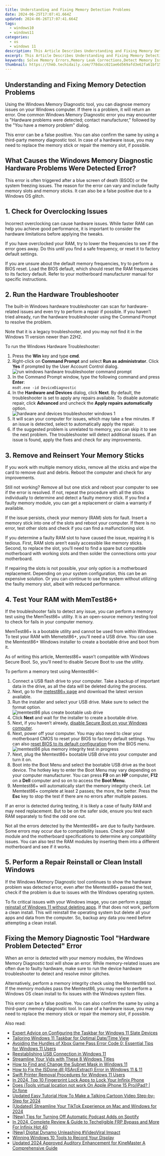 ```yaml
---
title: Understanding and Fixing Memory Detection Problems
date: 2024-06-25T17:07:41.664Z
updated: 2024-06-26T17:07:41.664Z
tags:
  - windows10
  - windows11
categories:
  - os
  - windows 11
description: This Article Describes Understanding and Fixing Memory Detection Problems
excerpt: This Article Describes Understanding and Fixing Memory Detection Problems
keywords: Solve Memory Errors,Memory Leak Corrections,Detect Memory Issues,Troubleshoot Memory Faults,Fix Memory Lags,Address Memory Mismatch,Correct MemError Detection
thumbnail: https://thmb.techidaily.com/778dacc021ae6d569afd3e62fa61bf15ba6fe429d937373bba78e772659986e3.jpg
---
```


## Understanding and Fixing Memory Detection Problems

 Using the Windows Memory Diagnostic tool, you can diagnose memory issues on your Windows computer. If there is a problem, it will return an error. One common Windows Memory Diagnostic error you may encounter is "Hardware problems were detected; contact manufacturer," followed by the "You have a memory problem" dialog.

 This error can be a false positive. You can also confirm the same by using a third-party memory diagnostic tool. In case of a hardware issue, you may need to replace the memory stick or repair the memory slot, if possible.

## What Causes the Windows Memory Diagnostic Hardware Problems Were Detected Error?

 This error is often triggered after a blue screen of death (BSOD) or the system freezing issues. The reason for the error can vary and include faulty memory slots and memory sticks. It can also be a false positive due to a Windows OS glitch.

## 1\. Check for Overclocking Issues

 Incorrect overclocking can cause hardware issues. While faster RAM can help you achieve good performance, it is important to consider the hardware limitations before applying the tweaks.

 If you have overclocked your RAM, try to lower the frequencies to see if the error goes away. Do this until you find a safe frequency, or reset it to factory default settings.

 If you are unsure about the default memory frequencies, try to perform a BIOS reset. Load the BIOS default, which should reset the RAM frequencies to its factory default. Refer to your motherboard manufacturer manual for specific instructions.

## 2\. Run the Hardware Troubleshooter

 The built-in Windows hardware troubleshooter can scan for hardware-related issues and even try to perform a repair if possible. If you haven’t tried already, run the hardware troubleshooter using the Command Prompt to resolve the problem.

 Note that it is a legacy troubleshooter, and you may not find it in the Windows 11 version newer than 22H2\.

 To run the Windows Hardware Troubleshooter:

1. Press the **Win** key and type **cmd**.
2. Right-click on **Command Prompt** and select **Run as administrator**. Click **Yes** if prompted by the User Account Control dialog.  
![run windows hardware troubleshooter command prompt](https://static1.makeuseofimages.com/wordpress/wp-content/uploads/2023/07/run-windows-hardware-troubleshooter-command-prompt.jpg)
3. In the Command Prompt window, type the following command and press **Enter**:  
`msdt.exe -id DeviceDiagnostic`
4. In the **Hardware and Devices** dialog, click **Next**. By default, the troubleshooter is set to apply any repairs available. To disable automatic repair, click **Advanced** and uncheck the **Apply repairs automatically** option.  
![hardware and devices troubleshooter windows 1](https://static1.makeuseofimages.com/wordpress/wp-content/uploads/2023/07/hardware-and-devices-troubleshooter-windows-1.jpg)
5. It will scan your computer for issues, which may take a few minutes. If an issue is detected, select to automatically apply the repair.
6. If the suggested problem is unrelated to memory, you can skip it to see the next problem. The troubleshooter will detect additional issues. If an issue is found, apply the fixes and check for any improvements.

## 3\. Remove and Reinsert Your Memory Sticks

 If you work with multiple memory sticks, remove all the sticks and wipe the card to remove dust and debris. Reboot the computer and check for any improvements.

 Still not working? Remove all but one stick and reboot your computer to see if the error is resolved. If not, repeat the procedure with all the sticks individually to determine and detect a faulty memory stick. If you find a faulty memory module, you can get a replacement or claim a warranty if available.

 If the issue persists, check your memory (RAM) slots for fault. Insert a memory stick into one of the slots and reboot your computer. If there is no error, test other slots and check if you can find a malfunctioning slot.

 If you determine a faulty RAM slot to have caused the issue, repairing it is tedious. First, RAM slots aren’t easily accessible like memory sticks. Second, to replace the slot, you’ll need to find a spare but compatible motherboard with working slots and then solder the connections onto your motherboard.

 If repairing the slots is not possible, your only option is a motherboard replacement. Depending on your system configuration, this can be an expensive solution. Or you can continue to use the system without utilizing the faulty memory slot, albeit with reduced performance.

## 4\. Test Your RAM with MemTest86+

 If the troubleshooter fails to detect any issue, you can perform a memory test using the MemTest86+ utility. It is an open-source memory testing tool to check for fails in your computer memory.

 MemTest86+ is a bootable utility and cannot be used from within Windows. To test your RAM with Memetst86+, you’ll need a USB drive. You can use the Memtest86+ Windows installer to create a bootable drive and boot from it.

 As of writing this article, Memtest86+ wasn’t compatible with Windows Secure Boot. So, you’ll need to disable Secure Boot to use the utility.

 To perform a memory test using Memtest86+:

1. Connect a USB flash drive to your computer. Take a backup of important data in the drive, as all the data will be deleted during the process.
2. Next, go to the [metest86+ page](https://www.memtest.org/) and download the latest version available.
3. Run the installer and select your USB drive. Make sure to select the format option.  
![memtest86 plus create bootable usb drive](https://static1.makeuseofimages.com/wordpress/wp-content/uploads/2023/07/memtest86-plus-create-bootable-usb-drive.jpg)
4. Click **Next** and wait for the installer to create a bootable drive.
5. Next, if you haven’t already, [disable Secure Boot on your Windows computer](https://www.makeuseof.com/tag/disable-secure-uefi-dual-boot/).
6. Next, power off your computer. You may also need to clear your motherboard CMOS to reset your BIOS to factory default settings. You can also [reset BIOS to its default configuration](https://www.makeuseof.com/tag/reset-bios-default-settings-computer/) from the BIOS menu.  
![memtest86 plus memory integrity test in progress](https://static1.makeuseofimages.com/wordpress/wp-content/uploads/2023/07/memtest86-plus-memory-integrity-test-in-progress.png)
7. Next, plug the Memtest86+ bootable USB drive into your computer and turn it on.
8. Boot into the Boot Menu and select the bootable USB drive as the boot device. The hotkey key to enter the Boot Menu may vary depending on your computer manufacturer. You can press **F9** on an **HP** computer, **F12** on a **Dell** computer and so on to access the **Boot Menu**.
9. Memtest86+ will automatically start the memory integrity check. Let Memtest86+ complete at least 2 passes; the more, the better. Press the **Esc** key to stop the test if there are no errors after multiple passes.

 If an error is detected during testing, it is likely a case of faulty RAM and may need replacement. But to be on the safer side, ensure you test each RAM separately to find the odd one out.

 Not all the errors detected by the Memtest86+ are due to faulty hardware. Some errors may occur due to compatibility issues. Check your RAM module and the motherboard specifications to determine any compatibility issues. You can also test the RAM modules by inserting them into a different motherboard and see if it works.

## 5\. Perform a Repair Reinstall or Clean Install Windows

 If the Windows Memory Diagnostic tool continues to show the hardware problem was detected error, even after the Memtest86+ passed the test, check if the problem is due to issues with the Windows operating system.

 To fix critical issues with your Windows image, you can perform a [repair reinstall of Windows 11 without deleting apps](https://www.makeuseof.com/windows-11-reinstall-without-deleting-apps/). If that does not work, perform a clean install. This will reinstall the operating system but delete all your apps and data from the computer. So, backup any data you need before attempting a clean install.

## Fixing the Memory Diagnostic Tool "Hardware Problem Detected" Error

 When an error is detected with your memory modules, the Windows Memory Diagnostic tool will show an error. While memory-related issues are often due to faulty hardware, make sure to run the device hardware troubleshooter to detect and resolve minor glitches.

 Alternatively, perform a memory integrity check using the Memtest86 tool. If the memory modules pass the Memtest86, you may need to perform a Windows OS clean install to fix issues with the Windows system files.

 This error can be a false positive. You can also confirm the same by using a third-party memory diagnostic tool. In case of a hardware issue, you may need to replace the memory stick or repair the memory slot, if possible.

<span class="atpl-alsoreadstyle">Also read:</span>
<div><ul>
<li><a href="https://win11-tips.techidaily.com/expert-advice-on-configuring-the-taskbar-for-windows-11-slate-devices/"><u>Expert Advice on Configuring the Taskbar for Windows 11 Slate Devices</u></a></li>
<li><a href="https://win11-tips.techidaily.com/tailoring-windows-11-taskbar-for-optimal-datetime-view/"><u>Tailoring Windows 11 Taskbar for Optimal Date/Time View</u></a></li>
<li><a href="https://win11-tips.techidaily.com/avoiding-the-hurdles-of-xbox-game-pass-error-code-0-essential-tips-for-windows-11-users/"><u>Avoiding the Hurdles of Xbox Game Pass Error Code 0: Essential Tips for Windows 11 Users</u></a></li>
<li><a href="https://win11-tips.techidaily.com/reestablishing-usb-connection-in-windows-11/"><u>Reestablishing USB Connection in Windows 11</u></a></li>
<li><a href="https://win11-tips.techidaily.com/streamline-your-vids-with-these-8-windows-titles/"><u>Streamline Your Vids with These 8 Windows Titles</u></a></li>
<li><a href="https://win11-tips.techidaily.com/how-to-find-and-change-the-subnet-mask-in-windows-11/"><u>How to Find and Change the Subnet Mask in Windows 11</u></a></li>
<li><a href="https://win11-tips.techidaily.com/how-to-fix-the-isdonedll-isarcextract-error-in-windows-11-and-11/"><u>How to Fix the ISDone.dll (ISArcExtract) Error in Windows 11 & 11</u></a></li>
<li><a href="https://win11-tips.techidaily.com/swift-printer-removal-procedures-for-windows-11-users/"><u>Swift Printer Removal Procedures for Windows 11 Users</u></a></li>
<li><a href="https://unlock-android.techidaily.com/in-2024-top-10-fingerprint-lock-apps-to-lock-your-infinix-phone-by-drfone-android/"><u>In 2024, Top 10 Fingerprint Lock Apps to Lock Your Infinix Phone</u></a></li>
<li><a href="https://iphone-location.techidaily.com/does-itools-virtual-location-not-work-on-apple-iphone-15-proipad-drfone-by-drfone-virtual-ios/"><u>Does iTools virtual location not work On Apple iPhone 15 Pro/iPad? | Dr.fone</u></a></li>
<li><a href="https://ai-voice-clone.techidaily.com/updated-easy-tutorial-how-to-make-a-talking-cartoon-video-step-by-step-for-2024/"><u>Updated Easy Tutorial How To Make a Talking Cartoon Video Step-by-Step for 2024</u></a></li>
<li><a href="https://tiktok-clips.techidaily.com/updated-streamline-your-tiktok-experience-on-mac-and-windows-for-2024/"><u>[Updated] Streamline Your TikTok Experience on Mac and Windows for 2024</u></a></li>
<li><a href="https://some-approaches.techidaily.com/new-tips-for-turning-off-automatic-podcast-adds-on-spotify/"><u>[New] Tips for Turning Off Automatic Podcast Adds on Spotify</u></a></li>
<li><a href="https://unlock-android.techidaily.com/in-2024-complete-review-and-guide-to-techeligible-frp-bypass-and-more-for-infinix-hot-40-by-drfone-android/"><u>In 2024, Complete Review & Guide to Techeligible FRP Bypass and More For Infinix Hot 40</u></a></li>
<li><a href="https://twitter-videos.techidaily.com/new-digital-dynamo-unleashing-videoviral-impact/"><u>[New] Digital Dynamo  Unleashing #VideoViral Impact</u></a></li>
<li><a href="https://desktop-recording.techidaily.com/winning-windows-10-tools-to-record-your-display/"><u>Winning Windows 10 Tools to Record Your Display</u></a></li>
<li><a href="https://voice-adjusting.techidaily.com/updated-2024-approved-auditory-enhancement-for-kinemaster-a-comprehensive-guide/"><u>Updated 2024 Approved Auditory Enhancement for KineMaster A Comprehensive Guide</u></a></li>
</ul></div>

<ins class="adsbygoogle"
      style="display:block"
      data-ad-client="ca-pub-7571918770474297"
      data-ad-slot="8358498916"
      data-ad-format="auto"
      data-full-width-responsive="true"></ins>